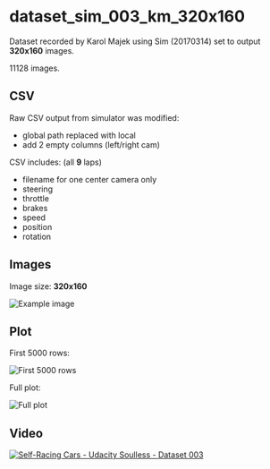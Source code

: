 # dataset_sim_003_km_320x160

Dataset recorded by Karol Majek using Sim (20170314) set to output **320x160** images.

11128 images.

## CSV

Raw CSV output from simulator was modified:

- global path replaced with local
- add 2 empty columns (left/right cam)


CSV includes: (all **9** laps)

- filename for one center camera only
- steering
- throttle
- brakes
- speed
- position
- rotation

## Images

Image size: **320x160**

![Example image](IMG/center_2017_03_18_20_57_53_209.jpg)

## Plot

First 5000 rows:

![First 5000 rows](first5000.png)

Full plot:

![Full plot](full.png)

## Video

[![Self-Racing Cars - Udacity Soulless - Dataset 003](https://img.youtube.com/vi/RFAOteuxXa8/0.jpg)](https://www.youtube.com/watch?v=RFAOteuxXa8)

